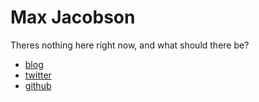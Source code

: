 ---
---

# Max Jacobson

Theres nothing here right now, and what should there be?

* [blog](http://hardscrabble.net)
* [twitter](http://twitter.com/maxjacobson)
* [github](http://github.com/maxjacobson)


